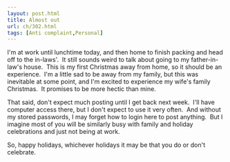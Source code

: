 ```yaml
---
layout: post.html
title: Almost out
url: ch/302.html
tags: [Anti complaint,Personal]
---
```

I'm at work until lunchtime today, and then home to finish packing and head off to the in-laws'.  It still sounds weird to talk about going to my father-in-law's house.  This is my first Christmas away from home, so it should be an experience.  I'm a little sad to be away from my family, but this was inevitable at some point, and I'm excited to experience my wife's family Christmas.  It promises to be more hectic than mine.

That said, don't expect much posting until I get back next week.  I'll have computer access there, but I don't expect to use it very often.  And without my stored passwords, I may forget how to login here to post anything.  But I imagine most of you will be similarly busy with family and holiday celebrations and just not being at work.

So, happy holidays, whichever holidays it may be that you do or don't celebrate.
